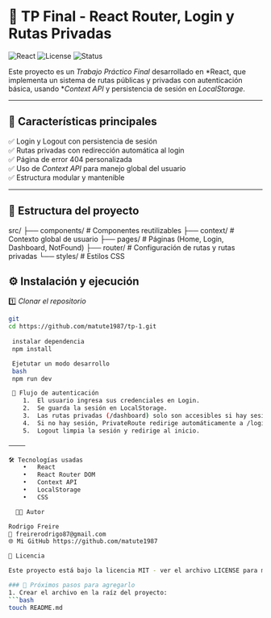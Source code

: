 # 🚀 TP Final - React Router, Login y Rutas Privadas

![React](https://img.shields.io/badge/React-18.0.0-blue?logo=react)
![License](https://img.shields.io/badge/license-MIT-green)
![Status](https://img.shields.io/badge/status-Completed-brightgreen)

Este proyecto es un *Trabajo Práctico Final* desarrollado en *React, que implementa un sistema de rutas públicas y privadas con autenticación básica, usando **Context API* y persistencia de sesión en *LocalStorage*.

---

## 📌 Características principales
✅ Login y Logout con persistencia de sesión  
✅ Rutas privadas con redirección automática al login  
✅ Página de error 404 personalizada  
✅ Uso de *Context API* para manejo global del usuario  
✅ Estructura modular y mantenible  

---

## 📂 Estructura del proyecto
src/
├── components/    # Componentes reutilizables
├── context/       # Contexto global de usuario
├── pages/         # Páginas (Home, Login, Dashboard, NotFound)
├── router/        # Configuración de rutas y rutas privadas
└── styles/        # Estilos CSS
## ⚙ Instalación y ejecución

1️⃣ *Clonar el repositorio*
```bash
git 
cd https://github.com/matute1987/tp-1.git
 
 instalar dependencia
 npm install

 Ejetutar un modo desarrollo
 bash
 npm run dev

 🔑 Flujo de autenticación
	1.	El usuario ingresa sus credenciales en Login.
	2.	Se guarda la sesión en LocalStorage.
	3.	Las rutas privadas (/dashboard) solo son accesibles si hay sesión activa.
	4.	Si no hay sesión, PrivateRoute redirige automáticamente a /login.
	5.	Logout limpia la sesión y redirige al inicio.

⸻

🛠 Tecnologías usadas
	•	React
	•	React Router DOM
	•	Context API
	•	LocalStorage
	•	CSS

  👨‍💻 Autor

Rodrigo Freire
📧 freirerodrigo87@gmail.com
🌐 Mi GitHub https://github.com/matute1987

📜 Licencia

Este proyecto está bajo la licencia MIT - ver el archivo LICENSE para más detalles.

### 📌 Próximos pasos para agregarlo
1. Crear el archivo en la raíz del proyecto:
```bash
touch README.md 
